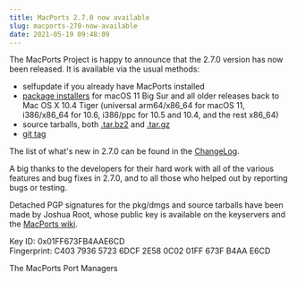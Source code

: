 ```yaml
---
title: MacPorts 2.7.0 now available
slug: macports-270-now-available
date: 2021-05-19 09:48:09
---
```


The MacPorts Project is happy to announce that the 2.7.0 version has now
been released. It is available via the usual methods:

- selfupdate if you already have MacPorts installed
- [package installers][1] for macOS 11 Big Sur and all older releases back
  to Mac OS X 10.4 Tiger (universal arm64/x86\_64 for macOS 11,
  i386/x86\_64 for 10.6, i386/ppc for 10.5 and 10.4, and the rest x86\_64)
- source tarballs, both [.tar.bz2][2] and [.tar.gz][3]
- [git tag][4]

The list of what's new in 2.7.0 can be found in the [ChangeLog][5].

A big thanks to the developers for their hard work with all of the
various features and bug fixes in 2.7.0, and to all those who helped out
by reporting bugs or testing.

Detached PGP signatures for the pkg/dmgs and source tarballs have been
made by Joshua Root, whose public key is available on the keyservers and the
[MacPorts wiki][6].

Key ID: 0x01FF673FB4AAE6CD  
Fingerprint: C403 7936 5723 6DCF 2E58  0C02 01FF 673F B4AA E6CD

The MacPorts Port Managers

[1]: <https://www.macports.org/install.php>
[2]: <https://github.com/macports/macports-base/releases/download/v2.7.0/MacPorts-2.7.0.tar.bz2>
[3]: <https://github.com/macports/macports-base/releases/download/v2.7.0/MacPorts-2.7.0.tar.gz>
[4]: <https://github.com/macports/macports-base/releases/tag/v2.7.0>
[5]: <https://github.com/macports/macports-base/blob/v2.7.0/ChangeLog>
[6]: <https://trac.macports.org/wiki/jmr>
